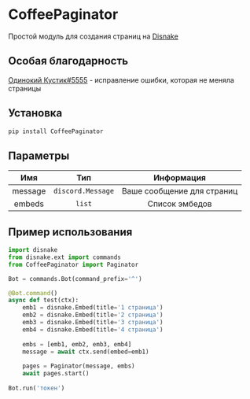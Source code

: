 # CoffeePaginator
Простой модуль для создания страниц на [Disnake](https://github.com/EQUENOS/disnake)

## Особая благодарность
[Одинокий Кустик#5555](https://discord.com/users/289779709292838913) - исправление ошибки, которая не меняла страницы


## Установка
```py
pip install CoffeePaginator
```

## Параметры
|           Имя             |                     Тип                     |                           Информация                                |
|:-------------------------:|:-------------------------------------------:|:-------------------------------------------------------------------:|
|         message           |              `discord.Message`              |       Ваше сообщение для страниц        |
|          embeds           |                    `list`                   |                        Список эмбедов                              |

## Пример использования

```py
import disnake
from disnake.ext import commands
from CoffeePaginator import Paginator

Bot = commands.Bot(command_prefix='^')

@Bot.command()
async def test(ctx):
    emb1 = disnake.Embed(title='1 страница')
    emb2 = disnake.Embed(title='2 страница')
    emb3 = disnake.Embed(title='3 страница')
    emb4 = disnake.Embed(title='4 страница')
    
    embs = [emb1, emb2, emb3, emb4]
    message = await ctx.send(embed=emb1)
    
    pages = Paginator(message, embs)
    await pages.start()
    
Bot.run('токен')
```
